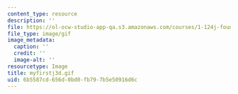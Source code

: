```yaml
---
content_type: resource
description: ''
file: https://ol-ocw-studio-app-qa.s3.amazonaws.com/courses/1-124j-foundations-of-software-engineering-fall-2000/6b5587cd656d0bd0fb797b5e50916d6c_myfirstj3d.gif
file_type: image/gif
image_metadata:
  caption: ''
  credit: ''
  image-alt: ''
resourcetype: Image
title: myfirstj3d.gif
uid: 6b5587cd-656d-0bd0-fb79-7b5e50916d6c
---
```

